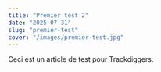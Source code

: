 ```yaml
---
title: "Premier test 2"
date: "2025-07-31"
slug: "premier-test"
cover: "/images/premier-test.jpg"
---
```


Ceci est un article de test pour Trackdiggers.